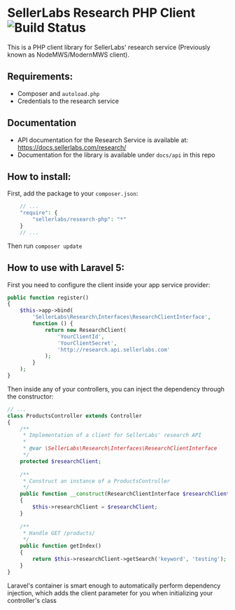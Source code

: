 # SellerLabs Research PHP Client ![Build Status](https://travis-ci.org/sellerlabs/research-php.svg?branch=master)

This is a PHP client library for SellerLabs' research service
(Previously known as NodeMWS/ModernMWS client).

## Requirements:

- Composer and `autoload.php`
- Credentials to the research service

## Documentation

- API documentation for the Research Service is available at: 
https://docs.sellerlabs.com/research/
- Documentation for the library is available under `docs/api` in this repo

## How to install:

First, add the package to your `composer.json`:

```php
    // ...
    "require": {
        "sellerlabs/research-php": "*"
    }
    // ...
```

Then run `composer update`

## How to use with Laravel 5:

First you need to configure the client inside your app service provider:

```php
public function register()
{
    $this->app->bind(
        'SellerLabs\Research\Interfaces\ResearchClientInterface',
        function () {
            return new ResearchClient(
                'YourClientId',
                'YourClientSecret',
                'http://research.api.sellerlabs.com'
            );
        }
    );
}
```

Then inside any of your controllers, you can inject the dependency through the 
constructor:

```php
// ...
class ProductsController extends Controller
{
    /**
     * Implementation of a client for SellerLabs' research API
     * 
     * @var \SellerLabs\Research\Interfaces\ResearchClientInterface
     */
    protected $researchClient;
    
    /**
     * Construct an instance of a ProductsController
     */
    public function __construct(ResearchClientInterface $researchClient)
    {
        $this->researchClient = $researchClient;
    }
    
    /**
     * Handle GET /products/
     */
    public function getIndex()
    {
        return $this->researchClient->getSearch('keyword', 'testing');
    }
}
```

Laravel's container is smart enough to automatically perform dependency 
injection, which adds the client parameter for you when initializing your 
controller's class
